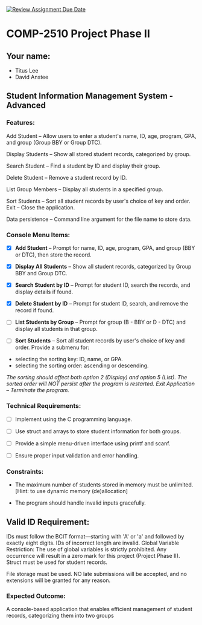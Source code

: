 [![Review Assignment Due Date](https://classroom.github.com/assets/deadline-readme-button-22041afd0340ce965d47ae6ef1cefeee28c7c493a6346c4f15d667ab976d596c.svg)](https://classroom.github.com/a/sqF2PIyY)
# COMP-2510 Project Phase II
## Your name:
- Titus Lee
- David Anstee

## Student Information Management System - Advanced
### Features:

Add Student – Allow users to enter a student's name, ID, age, program, GPA, and group (Group BBY or Group DTC).

Display Students – Show all stored student records, categorized by group.

Search Student – Find a student by ID and display their group.

Delete Student – Remove a student record by ID.

List Group Members – Display all students in a specified group.

Sort Students – Sort all student records by user's choice of key and order.
Exit – Close the application.

Data persistence  – Command line argument for the file name to store data.
### Console Menu Items:

- [x] **Add Student** – Prompt for name, ID, age, program, GPA, and group (BBY or DTC), then store the record.

- [x] **Display All Students** – Show all student records, categorized by Group BBY and Group DTC.

- [x] **Search Student by ID** – Prompt for student ID, search the records, and display details if found.

- [x] **Delete Student by ID** – Prompt for student ID, search, and remove the record if found.

- [ ] **List Students by Group** – Prompt for group (B - BBY or D - DTC) and display all students in that group.

- [ ] **Sort Students** – Sort all student records by user's choice of key and order.
  Provide a submenu for:

- selecting the sorting key: ID, name, or GPA.
- selecting the sorting order: ascending or descending.

*The sorting should affect both option 2 (Display) and option 5 (List).
The sorted order will NOT persist after the program is restarted.
Exit Application – Terminate the program.*

### Technical Requirements:
- [ ] Implement using the C programming language.

- [ ] Use struct and arrays to store student information for both groups.

- [ ] Provide a simple menu-driven interface using printf and scanf.

- [ ] Ensure proper input validation and error handling.

### Constraints:

- The maximum number of students stored in memory must be unlimited. [Hint: to use dynamic memory (de)allocation]

- The program should handle invalid inputs gracefully.

## Valid ID Requirement:
IDs must follow the BCIT format—starting with 'A' or 'a' and followed by exactly eight digits.
IDs of incorrect length are invalid.
Global Variable Restriction:
The use of global variables is strictly prohibited.
Any occurrence will result in a zero mark for this project (Project Phase II).
Struct must be used for student records.

File storage must be used.
NO late submissions will be accepted, and no extensions will be granted for any reason.

### Expected Outcome:

A console-based application that enables efficient management of student records, categorizing them into two groups 


